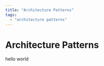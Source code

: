 ```yaml
---
title: "Architecture Patterns"
tags:
  - "architecture patterns"
---
```


# Architecture Patterns

hello world
